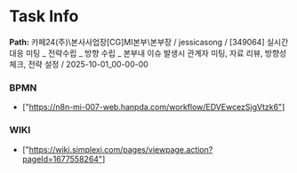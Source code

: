 # Task Info

**Path:** 카페24(주)\본사사업장\[CG]MI본부\본부장 / jessicasong / [349064] 실시간 대응 미팅 _ 전략수립 _ 방향 수립 _ 본부내 이슈 발생시 관계자 미팅, 자료 리뷰, 방향성 체크, 전략 설정 / 2025-10-01_00-00-00

### BPMN
- ["https://n8n-mi-007-web.hanpda.com/workflow/EDVEwcezSjgVtzk6"]

### WIKI
- ["https://wiki.simplexi.com/pages/viewpage.action?pageId=1677558264"]


